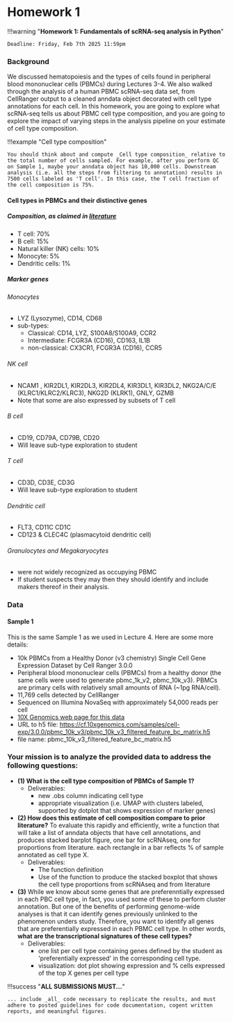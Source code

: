 # Homework 1


!!!warning "**Homework 1: Fundamentals of scRNA-seq analysis in Python**"

    Deadline: Friday, Feb 7th 2025 11:59pm


### Background
We discussed hematopoiesis and the types of cells found in peripheral blood mononuclear cells (PBMCs) during Lectures 3-4. We also walked through the analysis of a human PBMC scRNA-seq data set, from CellRanger output to a cleaned anndata object decorated with cell type annotations for each cell. In this homework, you are going to explore what scRNA-seq tells us about PBMC cell type composition, and you are going to explore the impact of varying steps in the analysis pipeline on your estimate of cell type composition.

!!!example "Cell type composition"

    You should think about and compute _Cell type composition_ relative to the total number of cells sampled. For example, after you perform QC on Sample 1, maybe your anndata object has 10,000 cells. Downstream analysis (i.e. all the steps from filtering to annotation) results in 7500 cells labeled as 'T cell'. In this case, the T cell fraction of the cell composition is 75%.

#### Cell types in PBMCs and their distinctive genes
##### Composition, as claimed in [literature](https://www.frontiersin.org/articles/10.3389/fmolb.2017.00096/)
- T cell: 70%
- B cell: 15%
- Natural killer (NK) cells: 10%
- Monocyte: 5%
- Dendritic cells: 1%
##### Marker genes
###### Monocytes
- LYZ (Lysozyme), CD14, CD68
- sub-types:
	- Classical:  CD14, LYZ, S100A8/S100A9, CCR2
	- Intermediate: FCGR3A (CD16), CD163, IL1B
	- non-classical: CX3CR1, FCGR3A (CD16), CCR5
###### NK cell
- NCAM1 , KIR2DL1, KIR2DL3, KIR2DL4, KIR3DL1, KIR3DL2, NKG2A/C/E (KLRC1/KLRC2/KLRC3), NKG2D (KLRK1), GNLY, GZMB
- Note that some are also expressed by subsets of T cell
###### B cell
- CD19, CD79A, CD79B, CD20
- Will leave sub-type exploration to student
###### T cell
- CD3D, CD3E, CD3G
- Will leave sub-type exploration to student
###### Dendritic cell
- FLT3, CD11C CD1C
- CD123 & CLEC4C  (plasmacytoid dendritic cell)
###### Granulocytes and Megakaryocytes
- were not widely recognized as occupying PBMC
- If student suspects they may then they should identify and include makers thereof in their analysis.
### Data
#### Sample 1
This is the same Sample 1 as we used in Lecture 4. Here are some more details:
- 10k PBMCs from a Healthy Donor (v3 chemistry) Single Cell Gene Expression Dataset by Cell Ranger 3.0.0
- Peripheral blood mononuclear cells (PBMCs) from a healthy donor (the same cells were used to generate pbmc\_1k\_v2, pbmc\_10k\_v3). PBMCs are primary cells with relatively small amounts of RNA (~1pg RNA/cell).
- 11,769 cells detected by CellRanger
- Sequenced on Illumina NovaSeq with approximately 54,000 reads per cell
- [10X Genomics web page for this data](https://www.10xgenomics.com/resources/datasets/10-k-pbm-cs-from-a-healthy-donor-v-3-chemistry-3-standard-3-0-0)
- URL to h5 file: https://cf.10xgenomics.com/samples/cell-exp/3.0.0/pbmc_10k_v3/pbmc_10k_v3_filtered_feature_bc_matrix.h5
- file name: pbmc\_10k\_v3\_filtered\_feature\_bc\_matrix.h5
### Your mission is to analyze the provided data to address the following questions:
- **(1) What is the cell type composition of PBMCs of Sample 1?**
	- Deliverables: 
		- new .obs column indicating cell type
		- appropriate visualization (i.e. UMAP with clusters labeled, supported by dotplot that shows expression of marker genes)
- **(2) How does this estimate of cell composition compare to prior literature?** To evaluate this rapidly and efficiently, write a function that will take a list of anndata objects that have cell annotations, and produces stacked barplot figure, one bar for scRNAseq, one for proportions from literature. each rectangle in a bar reflects % of sample annotated as cell type X.
	- Deliverables:
		- The function definition
		- Use of the function to produce the stacked boxplot that shows the cell type proportions from scRNAseq and from literature
- **(3)** While we know about some genes that are preferenntially expressed in each PBC cell type, in fact, you used some of these to perform cluster annotation. But one of the benefits of performing genome-wide analyses is that it can identify genes previously unlinked to the phenomenon unders study. Therefore, you want to identify all genes that are preferentially expressed in each PBMC cell type. In other words, **what are the transcriptional signatures of these cell types?** 
	- Deliverables:
		- one list per cell type containing genes defined by the student as 'preferentially  expressed' in the corresponding cell type.
		- visualization: dot plot showing expression and % cells expressed of the top X genes per cell type


!!!success "**ALL SUBMISSIONS MUST...**"

	... include _all_ code necessary to replicate the results, and must adhere to posted guidelines for code documentation, cogent written reports, and meaningful figures.


